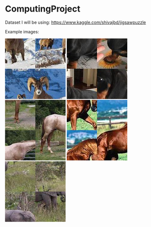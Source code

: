 # ComputingProject

Dataset I will be using: https://www.kaggle.com/shivajbd/jigsawpuzzle 

Example images:

![alt text](https://github.com/SaraMajeed/ComputingProject/blob/main/example_images/133.jpg)
![alt text](https://github.com/SaraMajeed/ComputingProject/blob/main/example_images/19.jpg)
![alt text](https://github.com/SaraMajeed/ComputingProject/blob/main/example_images/7.jpg)
![alt text](https://github.com/SaraMajeed/ComputingProject/blob/main/example_images/161.jpg)
![alt text](https://github.com/SaraMajeed/ComputingProject/blob/main/example_images/173.jpg)
